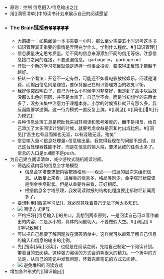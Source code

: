 - 原则：控制 信息摄入/信息输出之比
- 用[[滴答清单]]中的读书计划来展示自己的阅读愿望
- ### The Brain链接[☎️](brain://api.thebrain.com/g7PXu0IyM0ucARb24SvxiA/-sTjddVtB0ihN2zQPZpNDg/%E9%87%8F%E5%87%BA%E4%B8%BA%E5%85%A5)🍀🍀🍀🍀🍀
    - 大前研一：如果阅读一本书需要一小时，那么至少需要五小时思考这本书
    - 知识管理真正重要的事情是弄明白学什么，学到什么程度。#[[知识管理]] 
    - 信息质量决定思考质量。给不同的信息来源添加不同的信用等级。注意信息接口之间的连接，不要遗漏信息。 garbage in， garbage out
    - 开启一个新的学习项目就像是选择一份事业投资，要取得正反馈才能越干越好。
    - 扭转一个看法：开卷不一定有益，可能还不如看电影放松娱乐。阅读是消费，而输出信息则是赚钱，要保持自己在知识管理方面的收支平衡。
    - 我好像突然明白了，自己为什么小时候学习非常好，但是到了高中以后就没那么出色的原因，并不是太难了，自己学不会，而是当初想学的东西太多了，没办法集中注意力于课程本身。小学的时候资料就只有那么多，我反而能够学透彻。这一行为模式一直反复上演。#[[洞见]] #[[简化]]#[[行为模式]]
    - 各种信息处理工具是帮助我来减轻阅读和思考难度的，而不是相反，给自己添加了太多阅读计划的时候，就要考虑收益是否和付出成比例。#[[洞见]]“吾生也有涯而知也无涯，以有涯随无涯，殆矣”
    - 信息输入量＜信息处理量+信息输出量。我觉得我现在的问题不是说，自己这台处理器性能不好，而是在信息的输入端，要求达成的任务太多了。信息的入口是pull而不是push。
- 为自己建立阅读清单，减少游牧式随机阅读时间。
    - 筛选阅读内容的信息金字塔模型
        - 信息金字塔要求把内容按照格局——观点——进展的层次来组织信息。从数量上来看，进展类的信息多，格局类别少，金字塔形状应该是倒金字塔形状。但是从重要性来看，正好相反。
        - 根据信息金字塔原理，我发现读财报的结构化程度要比都财经新闻高多了。
    - 要想利用[[西蒙学习法]]，就必然意味着自己无法了解太多知识。
    - ![](https://firebasestorage.googleapis.com/v0/b/firescript-577a2.appspot.com/o/imgs%2Fapp%2Fxinyiheng%2FwS-taQwUzh.png?alt=media&token=4573a416-ad14-4151-a5a5-e4aa8c3b7465) 阅读方式矩阵
    - 严格把好[[信息输入]]的关口，我想到两条原则，一是阅读自己可以写作输出的内容，二是从小的，具体的问题切入，不要做假大空。#[[洞见]] #[[学以致用]]
    - 可以把自己想要了解问题放在滴答清单中，这样就可以直观了解自己信息的输入和信息的输出的比例。
    - 先[[搜索]]再[[阅读]]，也就是在阅读之前，先给自己制定一个阅读计划。带着目的去阅读。这种强力阅读的方式会消耗很大的精力。一个折中的方法是，从自己的笔记中发现问题，怀着完善笔记的方式去阅读。
    - ![](https://firebasestorage.googleapis.com/v0/b/firescript-577a2.appspot.com/o/imgs%2Fapp%2Fxinyiheng%2F2yIL_gcLzx.png?alt=media&token=65d6a414-5000-41ee-9ac4-df8fec061dfd) 避免堆积的阅读方式
- 增加各种形式的[[知识输出]]
